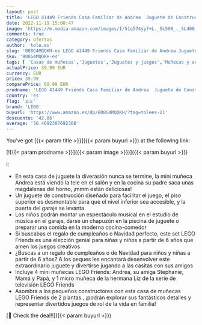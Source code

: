 ```yaml
---
layout: post
title: 'LEGO 41449 Friends Casa Familiar de Andrea  Juguete de Construcción con Mini Muñecas  Piscina y Estudio de Música para Niñas y Niños de 6 Años o Más'
date: 2022-11-19 15:00:47
image: 'https://m.media-amazon.com/images/I/51q574yy7+L._SL500_._SL400_.jpg'
comments: true
category: ofertas
author: 'tole.es'
slug: 'B08G4MQQKH-es LEGO 41449 Friends Casa Familiar de Andrea Juguete de...'
sku: 'B08G4MQQKH-es'
tags: [ 'Casas de muñecas','Juguetes','Juguetes y juegos','Muñecas y accesorios','lego','🇪🇸', ]
actualPrice: 39.99 EUR
currency: EUR
price: 39.99
comparePrice: 69.99 EUR
prodname: 'LEGO 41449 Friends Casa Familiar de Andrea  Juguete de Construcción con Mini Muñecas  Piscina y Estudio de Música para Niñas y Niños de 6 Años o Más'
country: 'es'
flag: '🇪🇸'
brand: 'LEGO'
buyurl: 'https://www.amazon.es/dp/B08G4MQQKH/?tag=tolees-21'
descuento: '42.86'
average: '56.4692307692308'
---
```


You've got [{{< param title >}}]({{< param buyurl >}}) at the following link:

[![{{< param prodname >}}]({{< param image >}})]({{< param buyurl >}})

ℹ️:

- En esta casa de juguete la diverasión nunca se termine, la mini muñeca Andrea está viendo la tele en el salón y en la cocina su padre saca unas magdalenas del horno, ¡mmm están deliciosas!
- Un juguete de construcción diseñado para facilitar el juego, el piso superior es desmontable para que el nivel inferior sea accesible, y la puerta del garaje se levanta
- Los niños podrán montar un espectáculo musical en el estudio de música en el garaje, darse un chapuzón en la piscina de juguete o preparar una comida en la moderna cocina-comedor
- Si buscabas el regalo de cumpleaños o Navidad perfecto, este set LEGO Friends es una elección genial para niñas y niños a partir de 6 años que amen los juegos creativos
- ¿Buscas a un regalo de cumpleaños o de Navidad para niños y niñas a partir de 6 años? A los peques les encantará desenvolver este extraordinario juguete y divertirse jugando a las casitas con sus amigos
- Incluye 4 mini muñecas LEGO Friends: Andrea, su amiga Stephanie, Mamá y Papá, y 1 micro muñeca de la hermana Liz de la serie de televisión LEGO Friends
- Asombra a los pequeños constructores con esta casa de muñecas LEGO Friends de 2 plantas., ¡podrán explorar sus fantásticos detalles y representar divertidos juegos de rol de la vida en familia!

[🛒 Check the deal!!]({{< param buyurl >}})
